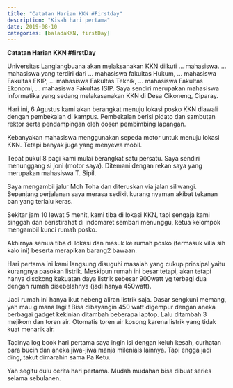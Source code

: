 ```yaml
---
title: "Catatan Harian KKN #Firstday"
description: "Kisah hari pertama"
date: 2019-08-10
categories: [baladaKKN, firstDay]
---
```


**Catatan Harian KKN #firstDay**

Universitas Langlangbuana akan melaksanakan KKN diikuti ... mahasiswa. ... mahasiswa yang terdiri dari ... mahasiswa fakultas Hukum, ... mahasiswa Fakultas FKIP, ... mahasiswa Fakultas Teknik, ... mahasiswa Fakultas Ekonomi, ... mahasiswa Fakultas ISIP. Saya sendiri merupakan mahasiswa informatika yang sedang melakasanakan KKN di Desa Cikoneng, Ciparay.
 
Hari ini, 6 Agustus kami akan berangkat menuju lokasi posko KKN diawali dengan pembekalan di kampus. Pembekalan berisi pidato dan sambutan rektor serta pendampingan oleh dosen pembimbing lapangan.
 
Kebanyakan mahasiswa menggunakan sepeda motor untuk menuju lokasi KKN. Tetapi banyak juga yang menyewa mobil.
 
Tepat pukul 8 pagi kami mulai berangkat satu persatu. Saya sendiri menunggang si joni (motor saya). Ditemani dengan rekan saya yang merupakan mahasiswa T. Sipil.
 
Saya mengambil jalur Moh Toha dan diteruskan via jalan siliwangi. Sepanjang perjalanan saya merasa sedikit kurang nyaman akibat tekanan ban yang terlalu keras.
 
Sekitar jam 10 lewat 5 menit, kami tiba di lokasi KKN, tapi sengaja kami singgah dan beristirahat di indomaret sembari menunggu, ketua kelompok mengambil kunci rumah posko.
 
Akhirnya semua tiba di lokasi dan masuk ke rumah posko (termasuk villa sih kalo ini) beserta merapikan barang2 bawaan.
 
Hari pertama ini kami langsung disuguhi masalah yang cukup prinsipal yaitu kurangnya pasokan listrik. Meskipun rumah ini besar tetapi, akan tetapi hanya disokong kekuatan daya listrik sebesar 900watt yg terbagi dua dengan rumah disebelahnya (jadi hanya 450watt).
 
Jadi rumah ini hanya ikut nebeng aliran listrik saja. Dasar sengkuni memang, yah mau gimana lagi!! Bisa dibayangin 450 watt digempur dengan aneka berbagai gadget kekinian ditambah beberapa laptop. Lalu ditambah 3 mejikom dan toren air. Otomatis toren air kosong karena listrik yang tidak kuat menarik air.
 
Tadinya log book hari pertama saya ingin isi dengan keluh kesah, curhatan para bucin dan aneka jiwa-jiwa manja milenials lainnya. Tapi engga jadi ding, takut dimarahin sama Pa Ketu.
 
Yah segitu dulu cerita hari pertama. Mudah mudahan bisa dibuat series selama sebulanen.
